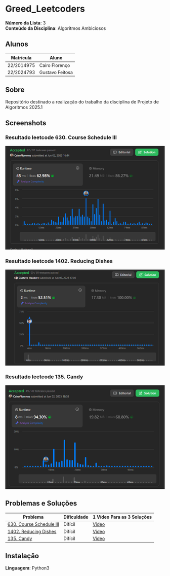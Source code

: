 # Greed_Leetcoders

**Número da Lista**: 3<br>
**Conteúdo da Disciplina**: Algoritmos Ambiciosos<br>

## Alunos
| Matrícula | Aluno |
| -- | -- |
| 22/2014975  |  Cairo Florenço |
| 22/2024793  |  Gustavo Feitosa |

## Sobre 
Repositório destinado a realização do trabalho da disciplina de Projeto de Algoritmos 2025.1

## Screenshots

### Resultado leetcode 630. Course Schedule III

![Resultado leetcode 630](/Problemas/630.%20Course%20Schedule%20III/resolucao.png)

### Resultado leetcode 1402. Reducing Dishes

![Resultado leetcode 1402](/Problemas/1402.%20Reducing%20Dishes/resolucao.png)

### Resultado leetcode 135. Candy

![Resultado leetcode 135](/Problemas/135.%20Candy/resolucao.png)

## Problemas e Soluções
| Problema | Dificuldade | 1 Vídeo Para as 3 Soluções |
| -- | -- | -- |
| [630. Course Schedule III](https://leetcode.com/problems/course-schedule-iii/description/)  |  Difícil | [Vídeo]() |
| [1402. Reducing Dishes](https://leetcode.com/problems/reducing-dishes/description/)  |  Difícil | [Vídeo]() |
| [135. Candy](https://leetcode.com/problems/candy/description/)  |  Difícil | [Vídeo]() |

## Instalação 
**Linguagem**: Python3<br>




